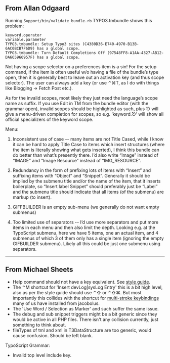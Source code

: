 ## From Allan Odgaard

Running `Support/bin/validate_bundle.rb` TYPO3.tmbundle shows this problem:

    keyword.operator
    variable.parameter
    TYPO3.tmbundle: Setup Typo3 sites (C4380D36-E740-4970-B13B-6AC0BCB7F6D9) has a global scope.
    TYPO3.tmbundle: Turn Default Completions Off (97548FF8-A1AA-4327-AB12-DA665966957F) has a global scope.

Not having a scope selector on a preferences item is a sin! For the setup command, if the item is often useful w/o having a file of the bundle’s type open, then it is generally best to leave out an activation key (and thus scope selector). The user can always add a key (or use ⌃⌘T, as I do with things like Blogging → Fetch Post etc.).

As for the invalid scopes, most likely they just need the language’s scope name as suffix. If you use Edit in TM from the bundle editor (with the grammar open), invalid scopes should be highlighted as such, plus ⎋ will give a menu-driven completion for scopes, so e.g. ‘keyword.⎋’ will show all official specializers of the keyword scope.

Menu:

 1) Inconsistent use of case -- many items are not Title Cased, while I know it can be hard to apply Title Case to items which insert structures (where the item is literally showing what gets inserted), I think this bundle can do better than what’s presently there. I’d also write “Image” instead of “IMAGE” and “Image Resource” instead of “IMG_RESOURCE”.

 2) Redundancy in the form of prefixing lots of items with “Insert” and suffixing items with “Object” and “Snippet”. Generally it should be implied by the submenu title and/or the name of the item, that it inserts boilerplate, so “Insert label Snippet” should preferably just be “Label” and the submenu title should indicate that all items (of the submenu) are markup (to insert).

 3) GIFFBUILDER is an empty sub-menu (we generally do not want empty submenus)

 4) Too limited use of separators -- I’d use more separators and put more items in each menu and then also limit the depth. Looking e.g. at the TypoScript submenu, here we have 5 items, one an actual item, and 4 submenus of which 3 of them only has a single item (ignoring the empty GIFBUILDER submenu). Likely all this could be just one submenu using separators.

---

## From Michael Sheets

- Help command should not have a key equivalent. See [style guide][1].
- The ⌃M shortcut for 'Insert devLog|sysLog Entry' this is a bit high level, also as per the style guide should use ⌃⇧ or ⌃⇧⌘. But most importantly this collides with the shortcut for [multi-stroke keybindings][2] many of us have installed from jacobolus.
- The 'Use Word / Selection as Marker' and such suffer the same issue.
- The debug and sub snippet triggers might be a bit generic since they would be active in all PHP files. There isn't any collision currently, just something to think about.
- fileTypes of tml and xml in T3DataStructure are too generic, would cause confusion. Should be left blank.

TypoScript Grammar:

- Invalid top level include key.

[1]: http://macromates.com/wiki/Bundles/StyleGuide
[2]: http://macromates.com/blog/2006/multi-stroke-key-bindings/